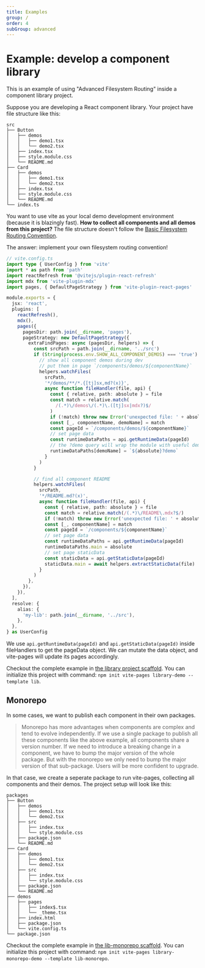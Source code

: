 ```yaml
---
title: Examples
group: /
order: 4
subGroup: advanced
---
```


# Example: develop a component library

This is an example of using "Advanced Filesystem Routing" inside a component library project.

Suppose you are developing a React component library. Your project have file structure like this:

```text
src
├── Button
│   ├── demos
│   │   ├── demo1.tsx
│   │   └── demo2.tsx
│   ├── index.tsx
│   ├── style.module.css
│   └── README.md
├── Card
│   ├── demos
│   │   ├── demo1.tsx
│   │   └── demo2.tsx
│   ├── index.tsx
│   ├── style.module.css
│   └── README.md
└── index.ts
```

You want to use vite as your local demo development environment (because it is blazingly fast). **How to collect all components and all demos from this project?** The file structure doesn't follow the [Basic Filesystem Routing Convention](/fs-routing).

The answer: implement your own filesystem routing convention!

```ts
// vite.config.ts
import type { UserConfig } from 'vite'
import * as path from 'path'
import reactRefresh from '@vitejs/plugin-react-refresh'
import mdx from 'vite-plugin-mdx'
import pages, { DefaultPageStrategy } from 'vite-plugin-react-pages'

module.exports = {
  jsx: 'react',
  plugins: [
    reactRefresh(),
    mdx(),
    pages({
      pagesDir: path.join(__dirname, 'pages'),
      pageStrategy: new DefaultPageStrategy({
        extraFindPages: async (pagesDir, helpers) => {
          const srcPath = path.join(__dirname, '../src')
          if (String(process.env.SHOW_ALL_COMPONENT_DEMOS) === 'true') {
            // show all component demos during dev
            // put them in page `/components/demos/${componentName}`
            helpers.watchFiles(
              srcPath,
              '*/demos/**/*.{[tj]sx,md?(x)}',
              async function fileHandler(file, api) {
                const { relative, path: absolute } = file
                const match = relative.match(
                  /(.*)\/demos\/(.*)\.([tj]sx|mdx?)$/
                )
                if (!match) throw new Error('unexpected file: ' + absolute)
                const [_, componentName, demoName] = match
                const pageId = `/components/demos/${componentName}`
                // set page data
                const runtimeDataPaths = api.getRuntimeData(pageId)
                // the ?demo query will wrap the module with useful demoInfo
                runtimeDataPaths[demoName] = `${absolute}?demo`
              }
            )
          }

          // find all component README
          helpers.watchFiles(
            srcPath,
            '*/README.md?(x)',
            async function fileHandler(file, api) {
              const { relative, path: absolute } = file
              const match = relative.match(/(.*)\/README\.mdx?$/)
              if (!match) throw new Error('unexpected file: ' + absolute)
              const [_, componentName] = match
              const pageId = `/components/${componentName}`
              // set page data
              const runtimeDataPaths = api.getRuntimeData(pageId)
              runtimeDataPaths.main = absolute
              // set page staticData
              const staticData = api.getStaticData(pageId)
              staticData.main = await helpers.extractStaticData(file)
            }
          )
        },
      }),
    }),
  ],
  resolve: {
    alias: {
      'my-lib': path.join(__dirname, '../src'),
    },
  },
} as UserConfig
```

We use `api.getRuntimeData(pageId)` and `api.getStaticData(pageId)` inside fileHandlers to get the pageData object. We can mutate the data object, and vite-pages will update its pages accordingly.

Checkout the complete example in [the library project scaffold](https://github.com/vitejs/vite-plugin-react-pages/blob/master/packages/create-project/template-lib/vite.config.ts).
You can initialize this project with command: `npm init vite-pages library-demo --template lib`.

## Monorepo

In some cases, we want to publish each component in their own packages.

> Monorepo has more advantages when components are complex and tend to evolve independently. If we use a single package to publish all these components like the above example, all components share a version number. If we need to introduce a breaking change in a component, we have to bump the major version of the whole package. But with the monorepo we only need to bump the major version of that sub-package. Users will be more confident to upgrade.

In that case, we create a seperate package to run vite-pages, collecting all components and their demos. The project setup will look like this:

```text
packages
├── Button
│   ├── demos
│   │   ├── demo1.tsx
│   │   └── demo2.tsx
│   ├── src
│   │   ├── index.tsx
│   │   └── style.module.css
│   ├── package.json
│   └── README.md
├── Card
│   ├── demos
│   │   ├── demo1.tsx
│   │   └── demo2.tsx
│   ├── src
│   │   ├── index.tsx
│   │   └── style.module.css
│   ├── package.json
│   └── README.md
├── demos
│   ├── pages
│   │   ├── index$.tsx
│   │   └── _theme.tsx
│   ├── index.html
│   ├── package.json
│   └── vite.config.ts
└── package.json
```

Checkout the complete example in [the lib-monorepo scaffold](https://github.com/vitejs/vite-plugin-react-pages/blob/master/packages/create-project/template-lib-monorepo/packages/demos/vite.config.ts).
You can initialize this project with command: `npm init vite-pages library-monorepo-demo --template lib-monorepo`.
